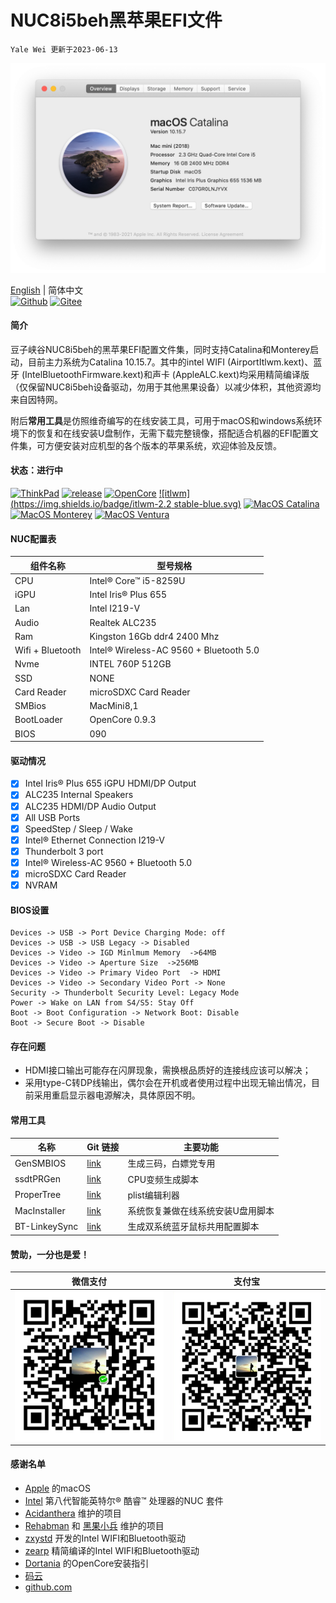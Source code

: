 # NUC8i5beh黑苹果EFI文件
`Yale Wei 更新于2023-06-13`

![Catalina](./pic/AboutThisMac_10.15.7.png)

[English](./README.md) | 简体中文  
[![Github](https://img.shields.io/badge/Github-blue.svg)](https://github.com/longanw/nuc8i5beh) [![Gitee](https://img.shields.io/badge/Gitee-brightgreen.svg)](https://gitee.com/yalewei/nuc8i5beh)

#### 简介
豆子峡谷NUC8i5beh的黑苹果EFI配置文件集，同时支持Catalina和Monterey启动，目前主力系统为Catalina 10.15.7。其中的intel WIFI (AirportItlwm.kext)、蓝牙 (IntelBluetoothFirmware.kext)和声卡 (AppleALC.kext)均采用精简编译版（仅保留NUC8i5beh设备驱动，勿用于其他黑果设备）以减少体积，其他资源均来自因特网。

附后**常用工具**是仿照维奇编写的在线安装工具，可用于macOS和windows系统环境下的恢复和在线安装U盘制作，无需下载完整镜像，搭配适合机器的EFI配置文件集，可方便安装对应机型的各个版本的苹果系统，欢迎体验及反馈。

#### 状态：进行中
[![ThinkPad](https://img.shields.io/badge/NUC-NUC8i5BEH-blue.svg)](https://ark.intel.com/content/www/cn/zh/ark/products/126148/intel-nuc-kit-nuc8i5beh.html?wapkw=nuc8i5beh) [![release](https://img.shields.io/badge/Download-latest-brightgreen.svg)](https://github.com/longanw/nuc8i5beh/releases) [![OpenCore](https://img.shields.io/badge/OpenCore-0.9.3-blue.svg)](https://github.com/acidanthera/OpenCorePkg/releases/latest) [![itlwm](https://img.shields.io/badge/itlwm-2.2 stable-blue.svg)](https://github.com/OpenIntelWireless/itlwm/releases) [![MacOS Catalina](https://img.shields.io/badge/macOS-10.15.7-brightgreen.svg)](https://www.apple.com/macos/catalina/) [![MacOS Monterey](https://img.shields.io/badge/macOS-12.6-blue.svg)](https://www.apple.com/macos/monterey/) [![MacOS Ventura](https://img.shields.io/badge/macOS-13.4-brightgreen.svg)](https://www.apple.com/macos/ventura/)

#### NUC配置表

| 组件名称          | 型号规格                                 |
| ---------------- | ---------------------------------------|
| CPU              | Intel® Core™ i5-8259U                  |
| iGPU             | Intel Iris® Plus 655                   |
| Lan              | Intel I219-V                           |
| Audio            | Realtek ALC235                         |
| Ram              | Kingston 16Gb ddr4 2400 Mhz            |
| Wifi + Bluetooth | Intel® Wireless-AC 9560 + Bluetooth 5.0|
| Nvme             | INTEL 760P 512GB                       |
| SSD              | NONE                                   |
| Card Reader      | microSDXC Card Reader                  |
| SMBios           | MacMini8,1                             |
| BootLoader       | OpenCore 0.9.3                         |
| BIOS             | 090                                    |

#### 驱动情况

- [x] Intel Iris® Plus 655 iGPU HDMI/DP Output
- [x] ALC235 Internal Speakers
- [x] ALC235 HDMI/DP Audio Output
- [x] All USB Ports 
- [x] SpeedStep / Sleep / Wake
- [x] Intel® Ethernet Connection I219-V
- [x] Thunderbolt 3 port
- [x] Intel® Wireless-AC 9560 + Bluetooth 5.0
- [x] microSDXC Card Reader
- [x] NVRAM

#### BIOS设置
```
Devices -> USB -> Port Device Charging Mode: off
Devices -> USB -> USB Legacy -> Disabled
Devices -> Video -> IGD Minlmum Memory  ->64MB
Devices -> Video -> Aperture Size  ->256MB
Devices -> Video -> Primary Video Port  -> HDMI
Devices -> Video -> Secondary Video Port -> None
Security -> Thunderbolt Security Level: Legacy Mode
Power -> Wake on LAN from S4/S5: Stay Off
Boot -> Boot Configuration -> Network Boot: Disable
Boot -> Secure Boot -> Disable
```
#### 存在问题
- HDMI接口输出可能存在闪屏现象，需换根品质好的连接线应该可以解决；
- 采用type-C转DP线输出，偶尔会在开机或者使用过程中出现无输出情况，目前采用重启显示器电源解决，具体原因不明。

#### 常用工具

| 名称 | Git 链接 | 主要功能 |
| ---| --- | --- |
| GenSMBIOS| [link](https://github.com/corpnewt/GenSMBIOS) | 生成三码，白嫖党专用 |
| ssdtPRGen| [link](https://github.com/Piker-Alpha/ssdtPRGen.sh) | CPU变频生成脚本 |
| ProperTree| [link](https://github.com/corpnewt/ProperTree) | plist编辑利器 |
| MacInstaller| [link](https://github.com/longanw/nuc8i5beh/blob/master/tools/MacInstaller.zip) | 系统恢复兼做在线系统安装U盘用脚本   |
| BT-LinkeySync| [link](https://github.com/digitalbirdo/BT-LinkkeySync) | 生成双系统蓝牙鼠标共用配置脚本 |

#### 赞助，一分也是爱！

| 微信支付 | 支付宝 | 
| ---| --- |
| ![WePay](./pic/WePay.png) | ![alipay](./pic/Alipay.png) |

#### 感谢名单

- [Apple](https://www.apple.com) 的macOS
- [Intel](https://ark.intel.com/content/www/cn/zh/ark/products/series/129705/intel-nuc-kit-with-8th-generation-intel-core-processors.html) 第八代智能英特尔® 酷睿™ 处理器的NUC 套件
- [Acidanthera](https://github.com/acidanthera) 维护的项目
- [Rehabman](https://github.com/RehabMan) 和 [黑果小兵](https://github.com/daliansky) 维护的项目
- [zxystd](https://github.com/OpenIntelWireless/itlwm) 开发的Intel WIFI和Bluetooth驱动
- [zearp](https://github.com/zearp/Nucintosh) 精简编译的Intel WIFI和Bluetooth驱动
- [Dortania](https://dortania.github.io/OpenCore-Install-Guide/) 的OpenCore安装指引
- [码云](https://gitee.com) 
- [github.com](https://github.com) 



